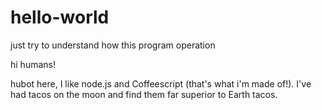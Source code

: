 # hello-world
just try to understand how this program operation

hi humans!

hubot here, I like node.js and Coffeescript (that's what i'm made of!).
I've had tacos on the moon and find them far superior to Earth tacos.

